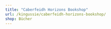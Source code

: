 ```yaml
---
title: "Caberfeidh Horizons Bookshop"
url: /kingussie/caberfeidh-horizons-bookshop/
shop: Bücher
---
```


